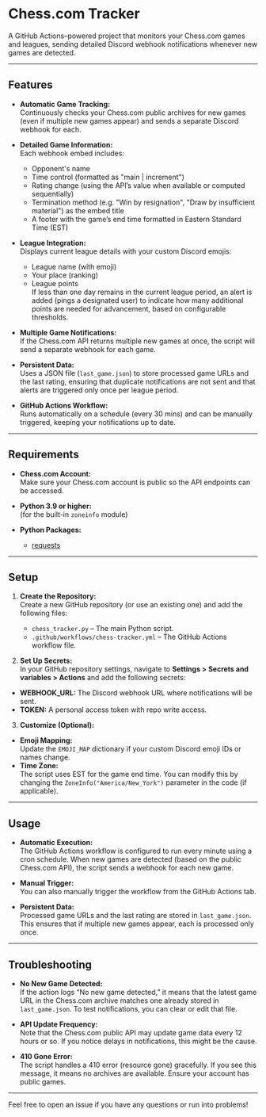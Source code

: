 # Chess.com Tracker

A GitHub Actions–powered project that monitors your Chess.com games and leagues, sending detailed Discord webhook notifications whenever new games are detected.

---

## Features

- **Automatic Game Tracking:**  
  Continuously checks your Chess.com public archives for new games (even if multiple new games appear) and sends a separate Discord webhook for each.

- **Detailed Game Information:**  
  Each webhook embed includes:
  - Opponent's name
  - Time control (formatted as "main | increment")
  - Rating change (using the API’s value when available or computed sequentially)
  - Termination method (e.g. "Win by resignation", "Draw by insufficient material") as the embed title
  - A footer with the game’s end time formatted in Eastern Standard Time (EST)

- **League Integration:**  
  Displays current league details with your custom Discord emojis:
  - League name (with emoji)
  - Your place (ranking)
  - League points  
  If less than one day remains in the current league period, an alert is added (pings a designated user) to indicate how many additional points are needed for advancement, based on configurable thresholds.

- **Multiple Game Notifications:**  
  If the Chess.com API returns multiple new games at once, the script will send a separate webhook for each game.

- **Persistent Data:**  
  Uses a JSON file (`last_game.json`) to store processed game URLs and the last rating, ensuring that duplicate notifications are not sent and that alerts are triggered only once per league period.

- **GitHub Actions Workflow:**  
  Runs automatically on a schedule (every 30 mins) and can be manually triggered, keeping your notifications up to date.

---

## Requirements

- **Chess.com Account:**  
  Make sure your Chess.com account is public so the API endpoints can be accessed.

- **Python 3.9 or higher:**  
  (for the built-in `zoneinfo` module)

- **Python Packages:**  
  - [requests](https://pypi.org/project/requests/)

---

## Setup

1. **Create the Repository:**  
   Create a new GitHub repository (or use an existing one) and add the following files:
   - `chess_tracker.py` – The main Python script.
   - `.github/workflows/chess-tracker.yml` – The GitHub Actions workflow file.

2. **Set Up Secrets:**  
In your GitHub repository settings, navigate to **Settings > Secrets and variables > Actions** and add the following secrets:
- **WEBHOOK_URL:** The Discord webhook URL where notifications will be sent.
- **TOKEN:** A personal access token with repo write access.

3. **Customize (Optional):**  
- **Emoji Mapping:**  
  Update the `EMOJI_MAP` dictionary if your custom Discord emoji IDs or names change.
- **Time Zone:**  
  The script uses EST for the game end time. You can modify this by changing the `ZoneInfo("America/New_York")` parameter in the code (if applicable).

---

## Usage

- **Automatic Execution:**  
The GitHub Actions workflow is configured to run every minute using a cron schedule. When new games are detected (based on the public Chess.com API), the script sends a webhook for each new game.

- **Manual Trigger:**  
You can also manually trigger the workflow from the GitHub Actions tab.

- **Persistent Data:**  
Processed game URLs and the last rating are stored in `last_game.json`. This ensures that if multiple new games appear, each is processed only once.

---

## Troubleshooting

- **No New Game Detected:**  
If the action logs “No new game detected,” it means that the latest game URL in the Chess.com archive matches one already stored in `last_game.json`. To test notifications, you can clear or edit that file.

- **API Update Frequency:**  
Note that the Chess.com public API may update game data every 12 hours or so. If you notice delays in notifications, this might be the cause.

- **410 Gone Error:**  
The script handles a 410 error (resource gone) gracefully. If you see this message, it means no archives are available. Ensure your account has public games.

---

Feel free to open an issue if you have any questions or run into problems!
